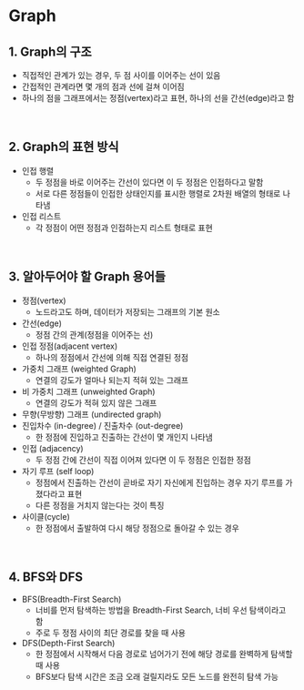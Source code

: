 # Graph

## 1. Graph의 구조

- 직접적인 관계가 있는 경우, 두 점 사이를 이어주는 선이 있음
- 간접적인 관계라면 몇 개의 점과 선에 걸쳐 이어짐
- 하나의 점을 그래프에서는 정점(vertex)라고 표현, 하나의 선을 간선(edge)라고 함

<br/>

## 2. Graph의 표현 방식

- 인접 행렬
  - 두 정점을 바로 이어주는 간선이 있다면 이 두 정점은 인접하다고 말함
  - 서로 다른 정점들이 인접한 상태인지를 표시한 행렬로 2차원 배열의 형태로 나타냄
- 인접 리스트
  - 각 정점이 어떤 정점과 인접하는지 리스트 형태로 표현

<br/>

## 3. 알아두어야 할 Graph 용어들

- 정점(vertex)
  - 노드라고도 하며, 데이터가 저장되는 그래프의 기본 원소
- 간선(edge)
  - 정점 간의 관계(정점을 이어주는 선)
- 인접 정점(adjacent vertex)
  - 하나의 정점에서 간선에 의해 직접 연결된 정점
- 가중치 그래프 (weighted Graph)
  - 연결의 강도가 얼마나 되는지 적혀 있는 그래프
- 비 가중치 그래프 (unweighted Graph)
  - 연결의 강도가 적혀 있지 않은 그래프
- 무향(무방향) 그래프 (undirected graph)
- 진입차수 (in-degree) / 진출차수 (out-degree)
  - 한 정점에 진입하고 진출하는 간선이 몇 개인지 나타냄
- 인접 (adjacency)
  - 두 정점 간에 간선이 직접 이어져 있다면 이 두 정점은 인접한 정점
- 자기 루프 (self loop)
  - 정점에서 진출하는 간선이 곧바로 자기 자신에게 진입하는 경우 자기 루프를 가졌다라고 표현
  - 다른 정점을 거치지 않는다는 것이 특징
- 사이클(cycle)
  - 한 정점에서 출발하여 다시 해당 정점으로 돌아갈 수 있는 경우

<br/>

## 4. BFS와 DFS

- BFS(Breadth-First Search)
  - 너비를 먼저 탐색하는 방법을 Breadth-First Search, 너비 우선 탐색이라고 함
  - 주로 두 정점 사이의 최단 경로를 찾을 때 사용
- DFS(Depth-First Search)
  - 한 정점에서 시작해서 다음 경로로 넘어가기 전에 해당 경로를 완벽하게 탐색할 때 사용
  - BFS보다 탐색 시간은 조금 오래 걸릴지라도 모든 노드를 완전히 탐색 가능
